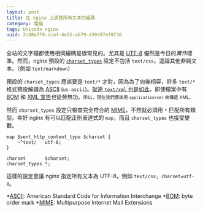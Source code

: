 ```yaml
---
layout: post
title: 在 nginx 上調整所有文本的編碼
category: 電腦
tags: Unicode nginx
uuid: 2c48a7f9-ccaf-4e25-a679-d39d97ef8f38
---
```

全站的文字檔都使用相同編碼是很常見的。尤其是 [UTF-8][utf8]
儼然是今日的*實作*標準。然而，nginx 預設的 [`charset_types`][types]
設定不包括 `text/css`，遑論其他非純文本。（例如 `text/markdown`）

預設的 `charset_types` 應該要是 `text/*` 才對，因為為了向後相容，許多 `text/*`
格式預設解讀為 [ASCII][ascii] (`us-ascii`)。[就連 `text/xml`
也是如此][broken]，即使檔案中有 [BOM][bom] 和 [XML
宣告][decl]也徒勞無功。<small>所以，現在我們應該用 `application/xml` 來傳遞
XML。</small>

然而 `charset_types` 設定只檢查完全符合的 [MIME][mime]，不然就必須用 `*`
匹配所有類型。幸好 nginx 有可以匹配正則表達式的 `map`，而且 `charset_types`
也接受變數。

```nginx
map $sent_http_content_type $charset {
    ~^text/   utf-8;
}

charset       $charset;
charset_types *;
```

這樣的設定會讓 nginx 指定所有文本為 UTF-8，例如 `text/css; charset=utf-8`。

[ascii]: https://zh.wikipedia.org/wiki/ASCII
[bom]: https://zh.wikipedia.org/wiki/%E4%BD%8D%E5%85%83%E7%B5%84%E9%A0%86%E5%BA%8F%E8%A8%98%E8%99%9F
[broken]: https://annevankesteren.nl/2005/03/text-xml
[decl]: https://xmlwriter.net/xml_guide/xml_declaration.shtml
[mime]: https://zh.wikipedia.org/wiki/%E5%A4%9A%E7%94%A8%E9%80%94%E4%BA%92%E8%81%AF%E7%B6%B2%E9%83%B5%E4%BB%B6%E6%93%B4%E5%B1%95
[types]: https://nginx.org/en/docs/http/ngx_http_charset_module.html#charset_types
[utf8]: https://zh.wikipedia.org/wiki/UTF-8

*[ASCII]: American Standard Code for Information Interchange
*[BOM]: byte order mark
*[MIME]: Multipurpose Internet Mail Extensions
